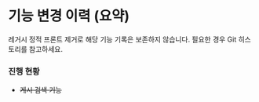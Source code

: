 # 기능 변경 이력 (요약)

레거시 정적 프론트 제거로 해당 기능 기록은 보존하지 않습니다. 필요한 경우 Git 히스토리를 참고하세요.

### 진행 현황
- ~~게시 검색 기능~~
